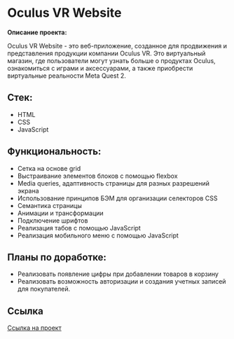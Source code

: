 # Oculus VR Website

**Описание проекта:**

Oculus VR Website - это веб-приложение, созданное для продвижения и представления продукции компании Oculus VR. Это виртуальный магазин, где пользователи могут узнать больше о продуктах Oculus, ознакомиться с играми и аксессуарами, а также приобрести виртуальные реальности Meta Quest 2.

## Стек:

- HTML
- CSS
- JavaScript

## Функциональность:

- Сетка на основе grid
- Выстраивание элементов блоков с помощью flexbox
- Media queries, адаптивность страницы для разных разрешений экрана
- Использование принципов БЭМ для организации селекторов CSS
- Семантика страницы
- Анимации и трансформации
- Подключение шрифтов
- Реализация табов с помощью JavaScript
- Реализация мобильного меню с помощью JavaScript

## Планы по доработке:

- Реализовать появление цифры при добавлении товаров в корзину
- Реализовать возможность авторизации и создания учетных записей для покупателей.

## Ссылка 

[Ссылка на проект](https://kparfenovv.github.io/project_oculus/)
